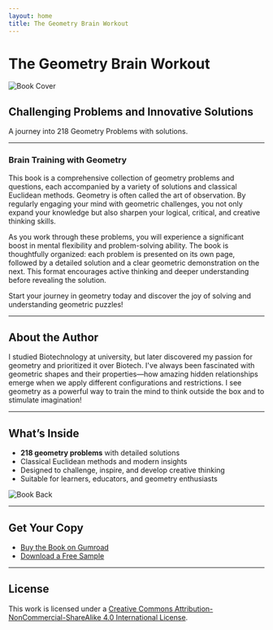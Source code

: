 ```yaml
---
layout: home
title: The Geometry Brain Workout
---
```


# The Geometry Brain Workout

![Book Cover](cover.jpg)

## Challenging Problems and Innovative Solutions

A journey into 218 Geometry Problems with solutions.

---

### Brain Training with Geometry

This book is a comprehensive collection of geometry problems and questions, each accompanied by a variety of solutions and classical Euclidean methods. Geometry is often called the art of observation. By regularly engaging your mind with geometric challenges, you not only expand your knowledge but also sharpen your logical, critical, and creative thinking skills.

As you work through these problems, you will experience a significant boost in mental flexibility and problem-solving ability. The book is thoughtfully organized: each problem is presented on its own page, followed by a detailed solution and a clear geometric demonstration on the next. This format encourages active thinking and deeper understanding before revealing the solution.

Start your journey in geometry today and discover the joy of solving and understanding geometric puzzles!

---

## About the Author

I studied Biotechnology at university, but later discovered my passion for geometry and prioritized it over Biotech. I've always been fascinated with geometric shapes and their properties—how amazing hidden relationships emerge when we apply different configurations and restrictions. I see geometry as a powerful way to train the mind to think outside the box and to stimulate imagination!

---

## What’s Inside

- **218 geometry problems** with detailed solutions
- Classical Euclidean methods and modern insights
- Designed to challenge, inspire, and develop creative thinking
- Suitable for learners, educators, and geometry enthusiasts

![Book Back](back.jpg)

---

## Get Your Copy

- [Buy the Book on Gumroad](https://mariobalit.gumroad.com/l/jdapw)
- [Download a Free Sample](https://gumroad.com/products/ilxamg/edit)

---

## License

This work is licensed under a [Creative Commons Attribution-NonCommercial-ShareAlike 4.0 International License](https://creativecommons.org/licenses/by-nc-sa/4.0/).